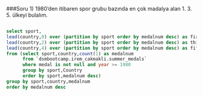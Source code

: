 ###Soru 1) 1980’den itibaren spor grubu bazında en çok madalya alan 1. 3. 5. ülkeyi bulalım.

``` SQL 

select sport,
lead(country,0) over (partition by sport order by medalnum desc) as first_country,
lead(country,2) over (partition by sport order by medalnum desc) as third_country,
lead(country,4) over (partition by sport order by medalnum desc) as fifth_country,
from (select sport,country,count(1) as medalnum
      from `dsmbootcamp.irem_cakmakli.summer_medals` 
      where medal is not null and year >= 1980 
      group by sport,Country
      order by sport,medalnum desc)
group by sport,country,medalnum         
order by medalnum desc

```

